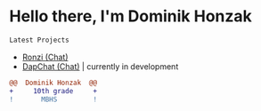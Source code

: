 # Hello there, I'm Dominik Honzak 


```diff
Latest Projects 
```
- [Ronzi (Chat)](https://ronzi.repl.co)
- [DapChat (Chat)](https://dapchat.repl.co) | currently in development
```diff
@@  Dominik Honzak  @@
+     10th grade     +
!       MBHS         !
```
